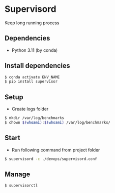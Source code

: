 # Supervisord
Keep long running process

## Dependencies

- Python 3.11 (by conda)

## Install dependencies

```sh
$ conda activate ENV_NAME
$ pip install supervisor
```

## Setup

- Create logs folder

```sh
$ mkdir /var/log/benchmarks
$ chown $(whoami):$(whoami) /var/log/benchmarks/
```

## Start

- Run following command from project folder

```sh
$ supervisord -c ./devops/supervisord.conf
```

## Manage

```sh
$ supervisorctl
```